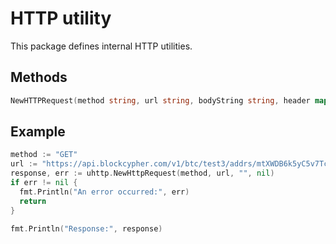 # HTTP utility

This package defines internal HTTP utilities.

## Methods

```go
NewHTTPRequest(method string, url string, bodyString string, header map[string]string) (string, error)
```

## Example

```go
method := "GET"
url := "https://api.blockcypher.com/v1/btc/test3/addrs/mtXWDB6k5yC5v7TcwKZHB89SUp85yCKshy?unspentOnly=true"
response, err := uhttp.NewHttpRequest(method, url, "", nil)
if err != nil {
  fmt.Println("An error occurred:", err)
  return
}

fmt.Println("Response:", response)
```